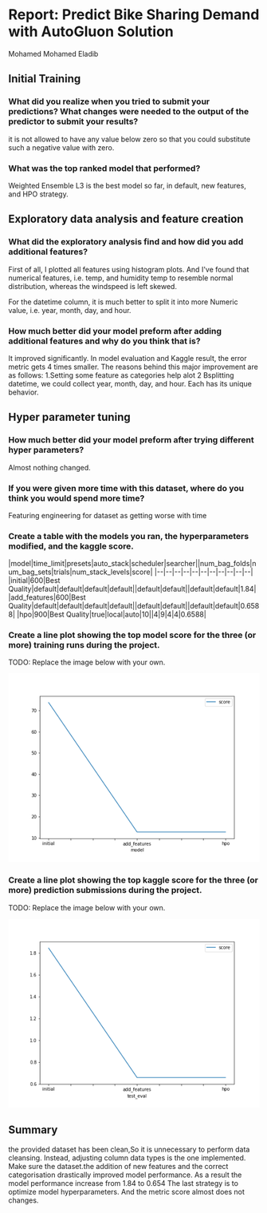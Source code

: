 # Report: Predict Bike Sharing Demand with AutoGluon Solution
Mohamed Mohamed Eladib

## Initial Training
### What did you realize when you tried to submit your predictions? What changes were needed to the output of the predictor to submit your results?
it is not allowed to have any value below zero so that you could substitute such a negative value with zero.


### What was the top ranked model that performed?
Weighted Ensemble L3 is the best model so far, in default, new features, and HPO strategy.

## Exploratory data analysis and feature creation
### What did the exploratory analysis find and how did you add additional features?
First of all, I plotted all features using histogram plots. And I've found that numerical features, i.e. temp, and humidity temp to resemble normal distribution, whereas the windspeed is  left skewed.

For the datetime column, it is much better to split it into more Numeric value, i.e. year, month, day, and hour.

### How much better did your model preform after adding additional features and why do you think that is?
It improved significantly. In model evaluation and Kaggle result, the error metric gets 4 times smaller.
The reasons behind this major improvement are as follows:
1.Setting some feature as categories help alot
2 Bsplitting datetime, we could collect year, month, day, and hour. Each has its unique behavior.

## Hyper parameter tuning
### How much better did your model preform after trying different hyper parameters?
Almost nothing changed.

### If you were given more time with this dataset, where do you think you would spend more time?
Featuring engineering for dataset as getting worse with time

### Create a table with the models you ran, the hyperparameters modified, and the kaggle score.
|model|time_limit|presets|auto_stack|scheduler|searcher||num_bag_folds|num_bag_sets|trials|num_stack_levels|score|
|--|--|--|--|--|--|--|--|--|--|--|
|initial|600|Best Quality|default|default|default|default||default|default||default|default|1.84|
|add_features|600|Best Quality|default|default|default|default||default|default||default|default|0.6588|
|hpo|900|Best Quality|true|local|auto|10||4|9|4|4|0.6588|
### Create a line plot showing the top model score for the three (or more) training runs during the project.

TODO: Replace the image below with your own.

![model_train_score.png](img/model_train_score.png)

### Create a line plot showing the top kaggle score for the three (or more) prediction submissions during the project.

TODO: Replace the image below with your own.

![model_test_score.png](img/model_test_score.png)

## Summary
the provided dataset has been clean,So it is unnecessary to perform data cleansing. Instead, adjusting column data types is the one implemented.
Make sure the dataset.the addition of new features and the correct categorisation  drastically improved model performance.
As a result the model performance increase from 1.84 to 0.654 
The last strategy is to optimize model hyperparameters. And the metric score almost does not changes.



